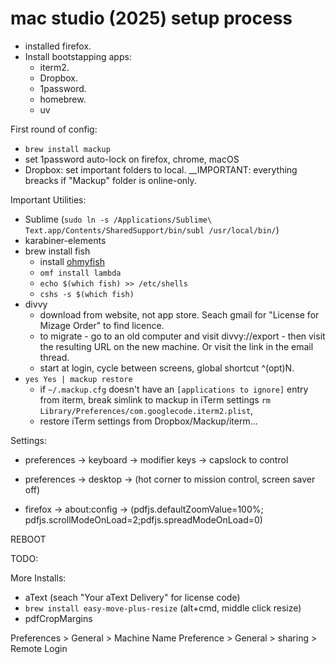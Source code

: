 # mac studio (2025) setup process

* installed firefox.
* Install bootstapping apps:
  * iterm2.
  * Dropbox.
  * 1password.
  * homebrew.
  * uv

First round of config:
 * `brew install mackup`
 * set 1password auto-lock on firefox, chrome, macOS
 * Dropbox: set important folders to local. __IMPORTANT: everything breacks if "Mackup" folder is online-only.
 
Important Utilities:
 * Sublime (`sudo ln -s /Applications/Sublime\ Text.app/Contents/SharedSupport/bin/subl /usr/local/bin/`)
 * karabiner-elements
 * brew install fish
   * install [ohmyfish](https://github.com/oh-my-fish/oh-my-fish)
   * `omf install lambda`
   * `echo $(which fish) >> /etc/shells`
   * `cshs -s $(which fish)`
 * divvy 
    * download from website, not app store. Seach gmail for "License for Mizage Order" to find licence.
    * to migrate - go to an old computer and visit divvy://export - then visit the resulting URL on the new machine. Or visit the link in the email thread.
    * start at login, cycle between screens, global shortcut ^(opt)N.
 * `yes Yes | mackup restore`
    * if `~/.mackup.cfg` doesn't have an `[applications to ignore]` entry from iterm, break simlink to mackup in iTerm settings `rm Library/Preferences/com.googlecode.iterm2.plist`,
    * restore iTerm settings from Dropbox/Mackup/iterm...
  
Settings:
  * preferences -> keyboard -> modifier keys -> capslock to control
  * preferences -> desktop -> (hot corner to mission control, screen saver off)

  * firefox -> about:config -> (pdfjs.defaultZoomValue=100%; pdfjs.scrollModeOnLoad=2;pdfjs.spreadModeOnLoad=0)

REBOOT

TODO:

More Installs:
 * aText (seach "Your aText Delivery" for license code)
 * `brew install easy-move-plus-resize` (alt+cmd, middle click resize)
 * pdfCropMargins


Preferences > General > Machine Name
Preference > General > sharing > Remote Login
